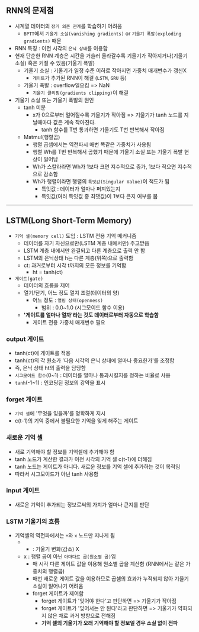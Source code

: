 ## RNN의 문제점
- 시계열 데이터의 `장기 의존 관계`를 학습하기 어려움
	- `BPTT`에서 `기울기 소실(vanishing gradients)` or `기울기 폭발(exploding gradients)` 때문
- RNN 특징 : 이전 시각의 `은닉 상태`를 이용함
- 현재 단순한 RNN 계층은 시간을 거슬러 올라갈수록 기울기가 작아지거나(기울기 소실) 혹은 커질 수 있음(기울기 폭발)
	- 기울기 소실 : 기울기가 일정 수준 이하로 작아지면 가중치 매개변수가 갱신X
		- `게이트`가 추가된 RNN이 해결 (`LSTM`, `GRU` 등)
	- 기울기 폭발 : overflow일으킴 => NaN
		- `기울기 클리핑(gradients clipping)`이 해결
- 기울기 소실 또는 기울기 폭발의 원인
	- tanh 미분
		- x가 0으로부터 멀어질수록 기울기가 작아짐 => 기울기가 tanh 노드를 지날때마다 값은 계속 작아진다.
			- tanh 함수를 T번 통과하면 기울기도 T번 반복해서 작아짐
	- Matmul(행렬곱)
		- 행렬 곱셈에서는 역전파시 매번 똑같은 가중치가 사용됨
		- 행렬 Wh를 T번 반복해서 곱했기 때문에 기울기 소실 또는 기울기 폭발 현상이 일어남
		- Wh가 스칼라라면 Wh가 1보다 크면 지수적으로 증가, 1보다 작으면 지수적으로 감소함
		- Wh가 행렬이라면 행렬의 `특잇값(Singular Value)`이 척도가 됨
			- 특잇값 : 데이터가 얼마나 퍼져있는지
			- 특잇값(여러 특잇값 중 최댓값)이 1보다 큰지 여부를 봄

***

## LSTM(Long Short-Term Memory)
- `기억 셀(memory cell)` 도입 : LSTM 전용 기억 메커니즘
	- 데이터를 자기 자신으로만(LSTM 계층 내에서만) 주고받음
	- LSTM 계층 내에서만 완결되고 다른 계층으로 출력 안 함
	- LSTM의 은닉상태 h는 다른 계층(위쪽)으로 출력함
	- ct: 과거로부터 시각 t까지의 모든 정보를 기억함
		- ht = tanh(ct)
- `게이트(gate)`
	- 데이터의 흐름을 제어
	- 열기/닫기, 어느 정도 열지 조절(데이터의 양)
		- 어느 정도 : `열림 상태(openness)`
			- 범위 : 0.0\~1.0 (시그모이드 함수 이용)
	- __'게이트를 얼마나 열까'라는 것도 데이터로부터 자동으로 학습함__
		- 게이트 전용 가중치 매개변수 필요

### output 게이트
- tanh(ct)에 게이트를 적용
- tanh(ct)의 각 원소가 '다음 시각의 은닉 상태에 얼마나 중요한가'를 조정함
- 즉, 은닉 상태 ht의 출력을 담당함
- `시그모이드 함수`(0\~1) : 데이터를 얼마나 통과시킬지를 정하는 비율로 사용
- `tanh`(-1\~1) : 인코딩된 정보의 강약을 표시

### forget 게이트
- `기억 셀`에 '무엇을 잊을까'를 명확하게 지시
- c(t-1)의 기억 중에서 불필요한 기억을 잊게 해주는 게이트

### 새로운 기억 셀
- 새로 기억해야 할 정보를 기억셀에 추가해야 함
- tanh 노드가 계산한 결과가 이전 시각의 기억 셀 c(t-1)에 더해짐
- tanh 노드는 게이트가 아니다. 새로운 정보를 기억 셀에 추가하는 것이 목적임
- 따라서 시그모이드가 아닌 tanh 사용함

### input 게이트
- 새로운 기억이 추가되는 정보로써의 가치가 얼마나 큰지를 판단

### LSTM 기울기의 흐름
- 기억셀의 역전파에서는 `+`와 `x` 노드만 지나게 됨
	- + : 기울기 변화(감소) X
	- x : 행렬 곱이 아닌 `아마다르 곱(원소별 곱)`임
		- 매 시각 다른 게이트 값을 이용해 원소별 곱을 계산함 (RNN에서는 같은 가중치의 행렬곱)
		- 매번 새로운 게이트 값을 이용하므로 곱셈의 효과가 누적되지 않아 기울기 소실이 잃어나기 어려움
		- forget 게이트가 제어함
			- forget 게이트가 '잊어야 한다'고 판단하면 => 기울기가 작아짐
			- forget 게이트가 '잊어서는 안 된다'라고 판단하면 => 기울기가 약화되지 않은 채로 과거 방향으로 전해짐
			- __기억 셀의 기울기가 오래 기억해야 할 정보일 경우 소실 없이 전파__
			
